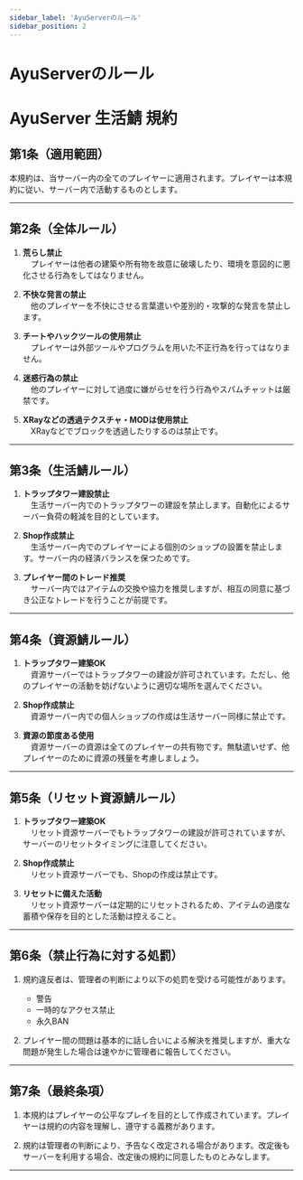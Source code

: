 ```yaml
---
sidebar_label: 'AyuServerのルール'
sidebar_position: 2
---
```


# AyuServerのルール

# **AyuServer 生活鯖 規約**

## 第1条（適用範囲）
本規約は、当サーバー内の全てのプレイヤーに適用されます。プレイヤーは本規約に従い、サーバー内で活動するものとします。

---

## **第2条（全体ルール）**
1. **荒らし禁止**  
　プレイヤーは他者の建築や所有物を故意に破壊したり、環境を意図的に悪化させる行為をしてはなりません。
   
2. **不快な発言の禁止**  
　他のプレイヤーを不快にさせる言葉遣いや差別的・攻撃的な発言を禁止します。

3. **チートやハックツールの使用禁止**  
　プレイヤーは外部ツールやプログラムを用いた不正行為を行ってはなりません。

4. **迷惑行為の禁止**  
　他のプレイヤーに対して過度に嫌がらせを行う行為やスパムチャットは厳禁です。

4. **XRayなどの透過テクスチャ・MODは使用禁止**  
　XRayなどでブロックを透過したりするのは禁止です。

---

## **第3条（生活鯖ルール）**
1. **トラップタワー建設禁止**  
　生活サーバー内でのトラップタワーの建設を禁止します。自動化によるサーバー負荷の軽減を目的としています。

2. **Shop作成禁止**  
　生活サーバー内でのプレイヤーによる個別のショップの設置を禁止します。サーバー内の経済バランスを保つためです。

3. **プレイヤー間のトレード推奨**  
　サーバー内ではアイテムの交換や協力を推奨しますが、相互の同意に基づき公正なトレードを行うことが前提です。

---

## **第4条（資源鯖ルール）**
1. **トラップタワー建築OK**  
　資源サーバーではトラップタワーの建設が許可されています。ただし、他のプレイヤーの活動を妨げないように適切な場所を選んでください。

2. **Shop作成禁止**  
　資源サーバー内での個人ショップの作成は生活サーバー同様に禁止です。

3. **資源の節度ある使用**  
　資源サーバーの資源は全てのプレイヤーの共有物です。無駄遣いせず、他プレイヤーのために資源の残量を考慮しましょう。

---

## **第5条（リセット資源鯖ルール）**
1. **トラップタワー建築OK**  
　リセット資源サーバーでもトラップタワーの建設が許可されていますが、サーバーのリセットタイミングに注意してください。

2. **Shop作成禁止**  
　リセット資源サーバーでも、Shopの作成は禁止です。

3. **リセットに備えた活動**  
　リセット資源サーバーは定期的にリセットされるため、アイテムの過度な蓄積や保存を目的とした活動は控えること。

---

## **第6条（禁止行為に対する処罰）**
1. 規約違反者は、管理者の判断により以下の処罰を受ける可能性があります。
   - 警告
   - 一時的なアクセス禁止
   - 永久BAN

2. プレイヤー間の問題は基本的に話し合いによる解決を推奨しますが、重大な問題が発生した場合は速やかに管理者に報告してください。

---

## **第7条（最終条項）**
1. 本規約はプレイヤーの公平なプレイを目的として作成されています。プレイヤーは規約の内容を理解し、遵守する義務があります。

2. 規約は管理者の判断により、予告なく改定される場合があります。改定後もサーバーを利用する場合、改定後の規約に同意したものとみなします。

---